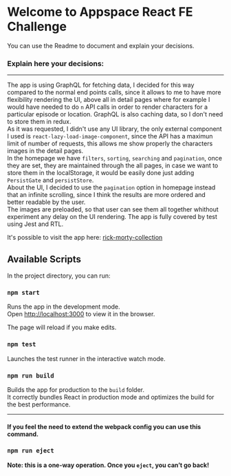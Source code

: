 # Welcome to Appspace React FE Challenge

You can use the Readme to document and explain your decisions.

### Explain here your decisions:

---

The app is using GraphQL for fetching data, I decided for this way compared to the normal end points calls, since it allows to me to have more flexibility rendering the UI, above all in detail pages where for example I would have needed to do `n` API calls in order to render characters for a particular episode or location. GraphQL is also caching data, so I don't need to store them in redux.\
As it was requested, I didn't use any UI library, the only external component I used is `react-lazy-load-image-component`, since the API has a maximun limit of number of requests, this allows me show properly the characters images in the detail pages.\
In the homepage we have `filters`, `sorting`, `searching` and `pagination`, once they are set, they are maintained through the all pages, in case we want to store them in the localStorage, it would be easily done just adding `PersistGate` and `persistStore`.\
About the UI, I decided to use the `pagination` option in homepage instead that an infinite scrolling, since I think the results are more ordered and better readable by the user.\
The images are preloaded, so that user can see them all together whithout experiment any delay on the UI rendering.
The app is fully covered by test using Jest and RTL.

It's possible to visit the app here: [rick-morty-collection](https://riccardoferranti.github.io/rick-morty-collection)

## Available Scripts

In the project directory, you can run:

### `npm start`
Runs the app in the development mode.\
Open [http://localhost:3000](http://localhost:3000) to view it in the browser.

The page will reload if you make edits.

### `npm test`
Launches the test runner in the interactive watch mode.

### `npm run build`
Builds the app for production to the `build` folder.\
It correctly bundles React in production mode and optimizes the build for the best performance.

---

#### If you feel the need to extend the webpack config you can use this command.

### `npm run eject`
**Note: this is a one-way operation. Once you `eject`, you can’t go back!**

